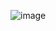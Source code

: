 ![image](https://github.com/Mukhammadkodir27/my_portfolio/assets/99057791/c7a2c10c-129e-4f18-8dd5-0ac1d25d4e1e)

